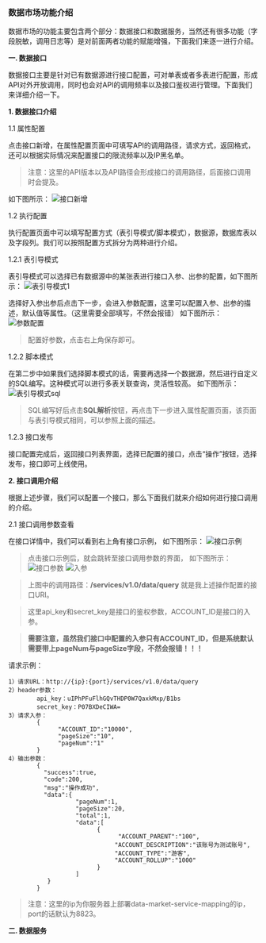 ### 数据市场功能介绍
数据市场的功能主要包含两个部分：数据接口和数据服务，当然还有很多功能（字段脱敏，调用日志等）是对前面两者功能的赋能增强，下面我们来逐一进行介绍。

**一. 数据接口**

  数据接口主要是针对已有数据源进行接口配置，可对单表或者多表进行配置，形成API对外开放调用，同时也会对API的调用频率以及接口鉴权进行管理。下面我们来详细介绍一下。

**1. 数据接口介绍**

1.1 属性配置

点击接口新增，在属性配置页面中可填写API的调用路径，请求方式，返回格式，还可以根据实际情况来配置接口的限流频率以及IP黑名单。

> 注意：这里的API版本以及API路径会形成接口的调用路径，后面接口调用时会提及。

如下图所示：
![接口新增](https://github.com/alldatacenter/alldata/assets/7332353/86dfcffc-bc4b-48b2-a074-b48916d7db70)

1.2 执行配置

执行配置页面中可以填写配置方式（表引导模式/脚本模式），数据源，数据库表以及字段列。我们可以按照配置方式拆分为两种进行介绍。

1.2.1 表引导模式

表引导模式可以选择已有数据源中的某张表进行接口入参、出参的配置，如下图所示：
![表引导模式1](https://github.com/alldatacenter/alldata/assets/7332353/229dc59d-5c03-4dd1-82af-49eb3fb3c06d)

选择好入参出参后点击下一步，会进入参数配置，这里可以配置入参、出参的描述，默认值等属性。（这里需要全部填写，不然会报错）
如下图所示：
![参数配置](https://github.com/alldatacenter/alldata/assets/7332353/93413bf6-f2cd-406d-b351-4d687240c843)

> 配置好参数，点击右上角保存即可。

1.2.2 脚本模式

在第二步中如果我们选择脚本模式的话，需要再选择一个数据源，然后进行自定义的SQL编写。这种模式可以进行多表关联查询，灵活性较高。
如下图所示：
![表引导模式sql](https://github.com/alldatacenter/alldata/assets/7332353/5903ed3b-4a2a-41d6-8bd8-f64b63f20ba5)

> SQL编写好后点击**SQL解析**按钮，再点击下一步进入属性配置页面，该页面与表引导模式相同，可以参照上面的描述。

1.2.3 接口发布

接口配置完成后，返回接口列表界面，选择已配置的接口，点击“操作”按钮，选择发布，接口即可上线使用。

**2. 接口调用介绍**

根据上述步骤，我们可以配置一个接口，那么下面我们就来介绍如何进行接口调用的介绍。

2.1 接口调用参数查看

在接口详情中，我们可以看到右上角有接口示例，
如下图所示：
![接口示例](https://github.com/alldatacenter/alldata/assets/7332353/a9273a24-9fe9-4224-a3a9-c3ac870c6758)

> 点击接口示例后，就会跳转至接口调用参数的界面，
如下图所示：
![接口参数](https://github.com/alldatacenter/alldata/assets/7332353/65c15334-2602-4dd1-8842-aefe768173ba)
![入参](https://github.com/alldatacenter/alldata/assets/7332353/0ebf17bc-37b2-4aa0-a68c-4d8eba77a1ca)

> 上图中的调用路径：**/services/v1.0/data/query** 就是我上述操作配置的接口URI。  

> 这里api_key和secret_key是接口的鉴权参数，ACCOUNT_ID是接口的入参。

> **需要注意，虽然我们接口中配置的入参只有ACCOUNT_ID，但是系统默认需要带上pageNum与pageSize字段，不然会报错！！！**

请求示例：
```
1）请求URL：http://{ip}:{port}/services/v1.0/data/query
2）header参数：
        api_key：uIPhPFuFlhGQvTHDP0W7QaxkMxp/B1bs
        secret_key：P07BXDeCIWA=
3）请求入参：
        {
              "ACCOUNT_ID":"10000",
              "pageSize":"10",
              "pageNum":"1"
        }
4）输出参数：
        {
          "success":true,
          "code":200,
          "msg":"操作成功",
          "data":{
                   "pageNum":1,
                   "pageSize":20,
                   "total":1,
                   "data":[
                         {
                               "ACCOUNT_PARENT":"100",
                              "ACCOUNT_DESCRIPTION":"该账号为测试账号",
                              "ACCOUNT_TYPE":"游客",
                              "ACCOUNT_ROLLUP":"1000"
                         }
                   ]
           }
        }
```

> 注意：这里的ip为你服务器上部署data-market-service-mapping的ip，port的话默认为8823。

**二.  数据服务**
